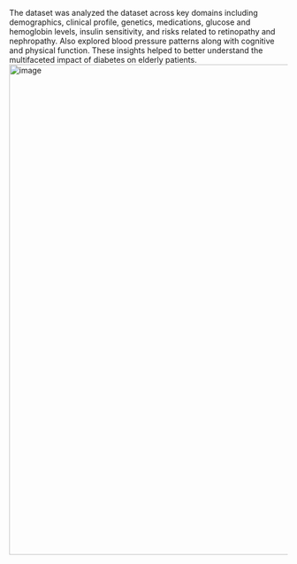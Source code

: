 The dataset was analyzed the dataset across key domains including demographics, clinical profile, genetics, medications, glucose and hemoglobin levels, insulin sensitivity, and risks related to retinopathy and nephropathy. 
Also explored blood pressure patterns along with cognitive and physical function. 
These insights helped to  better understand the multifaceted impact of diabetes on elderly patients.
<img width="617" height="886" alt="image" src="https://github.com/user-attachments/assets/0c548407-7cff-47da-a229-ac7edeaab1dc" />
